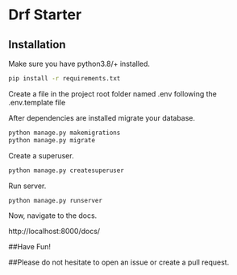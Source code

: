 # Drf Starter

## Installation

Make sure you have python3.8/+ installed.

```bash
pip install -r requirements.txt
```
Create a file in the project root folder named .env following the .env.template file

After dependencies are installed migrate your database.

```bash
python manage.py makemigrations
python manage.py migrate
```

Create a superuser.

```bash
python manage.py createsuperuser
```

Run server.

```bash
python manage.py runserver
```

Now, navigate to the docs.

http://localhost:8000/docs/

##Have Fun!

##Please do not hesitate to open an issue or create a pull request.

